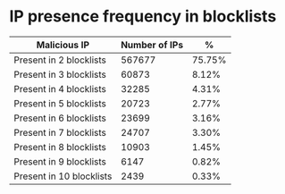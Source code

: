 # IP presence frequency in blocklists
| Malicious IP | Number of IPs | % |
|----|----|----|
| Present in 2 blocklists | 567677 | 75.75% |
| Present in 3 blocklists | 60873 | 8.12% |
| Present in 4 blocklists | 32285 | 4.31% |
| Present in 5 blocklists | 20723 | 2.77% |
| Present in 6 blocklists | 23699 | 3.16% |
| Present in 7 blocklists | 24707 | 3.30% |
| Present in 8 blocklists | 10903 | 1.45% |
| Present in 9 blocklists | 6147 | 0.82% |
| Present in 10 blocklists | 2439 | 0.33% |
